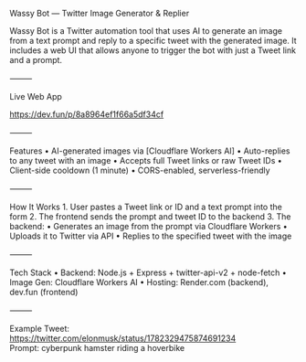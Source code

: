 Wassy Bot — Twitter Image Generator & Replier

Wassy Bot is a Twitter automation tool that uses AI to generate an image from a text prompt and reply to a specific tweet with the generated image.
It includes a web UI that allows anyone to trigger the bot with just a Tweet link and a prompt.

⸻

 Live Web App

https://dev.fun/p/8a8964ef1f66a5df34cf

⸻

 Features
	•	AI-generated images via [Cloudflare Workers AI]
	•	Auto-replies to any tweet with an image
	•	Accepts full Tweet links or raw Tweet IDs
	•	Client-side cooldown (1 minute)
	•	CORS-enabled, serverless-friendly

⸻

 How It Works
	1.	User pastes a Tweet link or ID and a text prompt into the form
	2.	The frontend sends the prompt and tweet ID to the backend
	3.	The backend:
	•	Generates an image from the prompt via Cloudflare Workers
	•	Uploads it to Twitter via API
	•	Replies to the specified tweet with the image

⸻

 Tech Stack
	•	Backend: Node.js + Express + twitter-api-v2 + node-fetch
	•	Image Gen: Cloudflare Workers AI
	•	Hosting: Render.com (backend), dev.fun (frontend)

⸻

Example
		Tweet: https://twitter.com/elonmusk/status/1782329475874691234  
		Prompt: cyberpunk hamster riding a hoverbike
